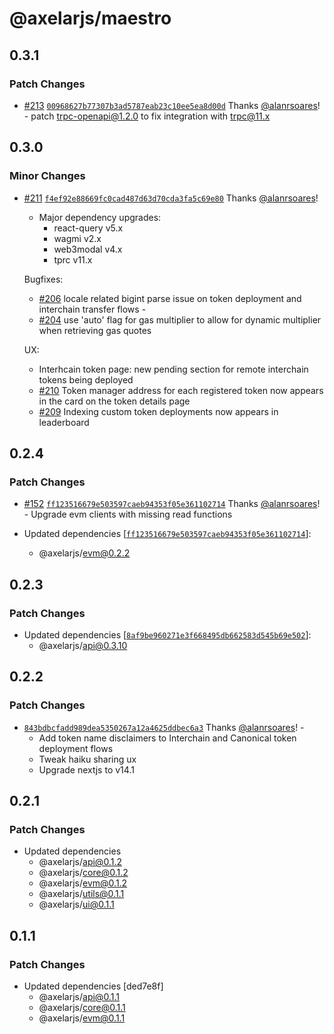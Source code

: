 # @axelarjs/maestro

## 0.3.1

### Patch Changes

- [#213](https://github.com/axelarnetwork/axelarjs/pull/213) [`00968627b77307b3ad5787eab23c10ee5ea8d00d`](https://github.com/axelarnetwork/axelarjs/commit/00968627b77307b3ad5787eab23c10ee5ea8d00d) Thanks [@alanrsoares](https://github.com/alanrsoares)! - patch trpc-openapi@1.2.0 to fix integration with trpc@11.x

## 0.3.0

### Minor Changes

- [#211](https://github.com/axelarnetwork/axelarjs/pull/211) [`f4ef92e88669fc0cad487d63d70cda3fa5c69e80`](https://github.com/axelarnetwork/axelarjs/commit/f4ef92e88669fc0cad487d63d70cda3fa5c69e80) Thanks [@alanrsoares](https://github.com/alanrsoares)!

  - Major dependency upgrades:
    - react-query v5.x
    - wagmi v2.x
    - web3modal v4.x
    - tprc v11.x

  Bugfixes:

  - [#206](https://github.com/axelarnetwork/axelarjs/issues/206) locale related bigint parse issue on token deployment and interchain transfer flows -
  - [#204](https://github.com/axelarnetwork/axelarjs/pull/204) use 'auto' flag for gas multiplier to allow for dynamic multiplier when retrieving gas quotes

  UX:

  - Interhcain token page: new pending section for remote interchain tokens being deployed
  - [#210](https://github.com/axelarnetwork/axelarjs/pull/210) Token manager address for each registered token now appears in the card on the token details page
  - [#209](https://github.com/axelarnetwork/axelarjs/pull/209) Indexing custom token deployments now appears in leaderboard

## 0.2.4

### Patch Changes

- [#152](https://github.com/axelarnetwork/axelarjs/pull/152) [`ff123516679e503597caeb94353f05e361102714`](https://github.com/axelarnetwork/axelarjs/commit/ff123516679e503597caeb94353f05e361102714) Thanks [@alanrsoares](https://github.com/alanrsoares)! - Upgrade evm clients with missing read functions

- Updated dependencies [[`ff123516679e503597caeb94353f05e361102714`](https://github.com/axelarnetwork/axelarjs/commit/ff123516679e503597caeb94353f05e361102714)]:
  - @axelarjs/evm@0.2.2

## 0.2.3

### Patch Changes

- Updated dependencies [[`8af9be960271e3f668495db662583d545b69e502`](https://github.com/axelarnetwork/axelarjs/commit/8af9be960271e3f668495db662583d545b69e502)]:
  - @axelarjs/api@0.3.10

## 0.2.2

### Patch Changes

- [`843bdbcfadd989dea5350267a12a4625ddbec6a3`](https://github.com/axelarnetwork/axelarjs/commit/843bdbcfadd989dea5350267a12a4625ddbec6a3) Thanks [@alanrsoares](https://github.com/alanrsoares)! -
  - Add token name disclaimers to Interchain and Canonical token deployment flows
  - Tweak haiku sharing ux
  - Upgrade nextjs to v14.1

## 0.2.1

### Patch Changes

- Updated dependencies
  - @axelarjs/api@0.1.2
  - @axelarjs/core@0.1.2
  - @axelarjs/evm@0.1.2
  - @axelarjs/utils@0.1.1
  - @axelarjs/ui@0.1.1

## 0.1.1

### Patch Changes

- Updated dependencies [ded7e8f]
  - @axelarjs/api@0.1.1
  - @axelarjs/core@0.1.1
  - @axelarjs/evm@0.1.1
